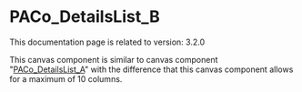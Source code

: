 # PACo_DetailsList_B

This documentation page is related to version: 3.2.0

This canvas component is similar to canvas component "[PACo_DetailsList_A](https://github.com/formsandflows/PACo/blob/main/Canvas%20components/PACo_DetailsList_A.md)" with the difference that this canvas component allows for a maximum of 10 columns.
